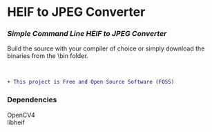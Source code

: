 # HEIF to JPEG Converter  
### _Simple Command Line HEIF to JPEG Converter_  

Build the source with your compiler of choice or simply download the binaries from the \bin folder.  

<br/>

```diff  
+ This project is Free and Open Source Software (FOSS)  
```  

### Dependencies
OpenCV4  
libheif  
